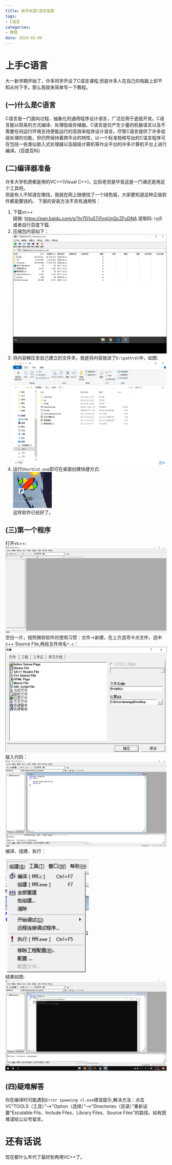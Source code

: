 ```yaml
---
title: 新手玩耍C语言指南
tags:
- C语言
categories: 
- 教程
data: 2019-03-06
---
```

# 上手C语言 
大一新学期开始了，许多同学开设了C语言课程,但是许多人在自己的电脑上却不知从何下手。那么我就来简单写一下教程。
## (一)什么是C语言
C语言是一门面向过程、抽象化的通用程序设计语言，广泛应用于底层开发。C语言能以简易的方式编译、处理低级存储器。C语言是仅产生少量的机器语言以及不需要任何运行环境支持便能运行的高效率程序设计语言。尽管C语言提供了许多低级处理的功能，但仍然保持着跨平台的特性，以一个标准规格写出的C语言程序可在包括一些类似嵌入式处理器以及超级计算机等作业平台的许多计算机平台上进行编译。(百度百科)  

## (二)编译器准备
许多大学机房都是用的VC++(Visual C++)，比较老但是毕竟这是一门课还是用这个工具吧。  
但是有人不知道在哪找，我就在网上随便找了一个绿色版，大家要知道这种正版软件都是要钱的。
下面的安装方法不具有通用性：
1. 下载vc++  
链接: https://pan.baidu.com/s/1Iv7D1uSTiFoqUnQcZFuDNA 提取码: ryj5  
或者自行百度下载.
2. 压缩包内容如下：
![](/img/c1/1.png)
3. 将内容解压至自己建立的文件夹，我是将内容放进了`D:\path\VC`中，如图:
![](/img/c1/2.png)
4. 运行`ShortCut.exe`即可在桌面创建快捷方式:  
![](/img/c1/3.png)  
这样软件已经好了。 
## (三)第一个程序
打开vc++:
![](/img/c1/4.png)  
空白一片，按照微软软件的使用习惯：文件→新建，在上方选项卡点文件，选中c++ Source File,再给文件命名`*.c`：
![](/img/c1/5.png)
敲入代码：
![](/img/c1/6.png)
编译、组建、执行：  
![](/img/c1/7.png)  
结果如图:
![](/img/c1/8.png)
## (四)疑难解答
你在编译时可能遇到`Error spawning cl.exe`错误提示,解决方法：点击VC“TOOLS（工具）”—>“Option（选择）”—>“Directories（目录）”重新设置“Excutable Fils、Include Files、Library Files、Source Files”的路径。如有困难请给公众号留言。
# 还有话说
现在都什么年代了最好别再用VC++了。

